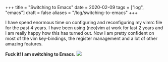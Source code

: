 +++
title = "Switching to Emacs"
date = 2020-02-09
tags = ["log", "emacs"]
draft = false
aliases = "/log/switching-to-emacs"
+++

I have spend enormous time on configuring and reconfiguring my vimrc
file for the past 4 years. I have been using (neo)vim at work for last 2
years and I am really happy how this has turned out. Now I am pretty
confident on most of the vim key-bindings, the register management and a
lot of other amazing features.

**Fuck it! I am switching to Emacs.**
![](/images/switching-to-emacs.png)
